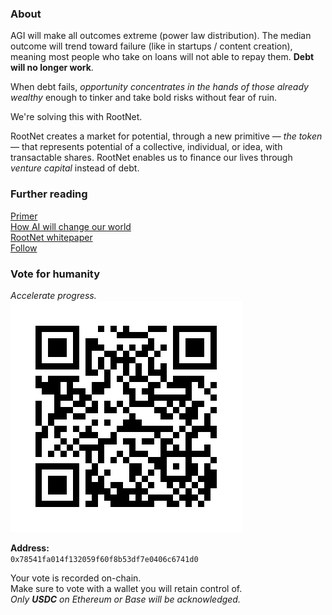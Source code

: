### About

AGI will make all outcomes extreme (power law distribution). The median outcome will trend toward failure (like in startups / content creation), meaning most people who take on loans will not able to repay them. **Debt will no longer work**.  

When debt fails, _opportunity concentrates in the hands of those already wealthy_ enough to tinker and take bold risks without fear of ruin.

We're solving this with RootNet. 

RootNet creates a market for potential, through a new primitive — *the token* — that represents potential of a collective, individual, or idea, with transactable shares. RootNet enables us to finance our lives through *venture capital* instead of debt.

### Further reading

[Primer](https://docs.google.com/document/d/1Jz4A1bjR3jBjT2t3_QTzB1YuLMdXWNqfcXh3D3IuM-8)<br />
[How AI will change our world](ai.md)<br />
[RootNet whitepaper](whitepaper.md)<br/>
[Follow](https://x.com/onrootnet)

### Vote for humanity

*Accelerate progress.*
![Vote QR Code](appendix/assets/vote-address.png)

**Address:**  
`0x78541fa014f132059f60f8b53df7e0406c6741d0`

Your vote is recorded on-chain.<br/>
Make sure to vote with a wallet you will retain control of.<br/>
*Only **USDC** on Ethereum or Base will be acknowledged.*

